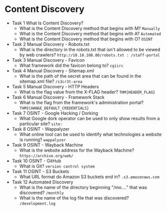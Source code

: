 # Content Discovery

+ Task 1  What Is Content Discovery?
    - What is the Content Discovery method that begins with M? `Manually`
    - What is the Content Discovery method that begins with A? `Automated`
    - What is the Content Discovery method that begins with O? `OSINT`
+ Task 2  Manual Discovery - Robots.txt
    - What is the directory in the robots.txt that isn't allowed to be viewed by web crawlers? `http://10.10.108.80/robots.txt : /staff-portal`
+ Task 3  Manual Discovery - Favicon
    - What framework did the favicon belong to? `cgiirc`
+ Task 4  Manual Discovery - Sitemap.xml
    - What is the path of the secret area that can be found in the sitemap.xml file? `/s3cr3t-area`
+ Task 5  Manual Discovery - HTTP Headers
    - What is the flag value from the X-FLAG header? `THM{HEADER_FLAG}`
+ Task 6  Manual Discovery - Framework Stack
    - What is the flag from the framework's administration portal? `THM{CHANGE_DEFAULT_CREDENTIALS}`
+ Task 7  OSINT - Google Hacking / Dorking
    - What Google dork operator can be used to only show results from a particular site? `site:`
+ Task 8  OSINT - Wappalyzer
    - What online tool can be used to identify what technologies a website is running? `wappalyzer`
+ Task 9  OSINT - Wayback Machine
    - What is the website address for the Wayback Machine? `https://archive.org/web/`
+ Task 10  OSINT - GitHub
    - What is Git? `version control system`
+ Task 11  OSINT - S3 Buckets
    - What URL format do Amazon S3 buckets end in? `.s3.amazonaws.com`
+ Task 12  Automated Discovery
    - What is the name of the directory beginning "/mo...." that was discovered? `/monthly`
    - What is the name of the log file that was discovered? `/development.log`